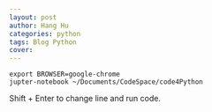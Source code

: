 ```yaml
---
layout: post
author: Hang Hu
categories: python
tags: Blog Python 
cover: 
---
```


```
export BROWSER=google-chrome
jupter-notebook ~/Documents/CodeSpace/code4Python
```


Shift + Enter to change line and run code.
